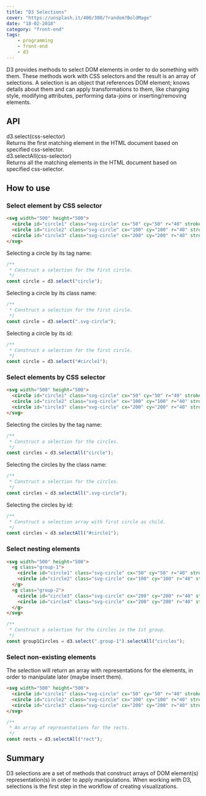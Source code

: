 ```yaml
---
title: "D3 Selections"
cover: "https://unsplash.it/400/300/?random?BoldMage"
date: "18-02-2018"
category: "front-end"
tags:
    - programming
    - front-end
    - d3
---
```


D3 provides methods to select DOM elements in order to do something with them. These methods work with CSS selectors and the result is an array of selections. A selection is an object that references DOM element; knows details about them and can apply transformations to them, like changing style, modifying attributes, performing data-joins or inserting/removing elements.

## API

<div class="api-container">
  <div class="api-item">
    <div>
      <i class="fas fa-code"></i>
      d3.select(css-selector)
    </div>
    <div class="api-description">
      Returns the first matching element in the HTML document based on specified css-selector.
    </div>
  </div>
  <div class="api-item">
    <div>
      <i class="fas fa-code"></i>
      d3.selectAll(css-selector)
    </div>
    <div class="api-description">
      Returns all the matching elements in the HTML document based on specified css-selector.
    </div>
  </div>
</div>

## How to use

### Select element by CSS selector

```html
<svg width="500" height="500">
  <circle id="circle1" class="svg-circle" cx="50" cy="50" r="40" stroke="black" stroke-width="3" fill="red" />
  <circle id="circle2" class="svg-circle" cx="100" cy="100" r="40" stroke="black" stroke-width="3" fill="red" />
  <circle id="circle3" class="svg-circle" cx="200" cy="200" r="40" stroke="black" stroke-width="3" fill="red" />
</svg>
```

Selecting a circle by its tag name:

```javascript
/**
 * Construct a selection for the first circle.
 */
const circle = d3.select("circle");
```

Selecting a circle by its class name:

```javascript
/**
 * Construct a selection for the first circle.
 */
const circle = d3.select(".svg-circle");
```

Selecting a circle by its id:

```javascript
/**
 * Construct a selection for the first circle.
 */
const circle = d3.select("#circle1");
```

### Select elements by CSS selector

```html
<svg width="500" height="500">
  <circle id="circle1" class="svg-circle" cx="50" cy="50" r="40" stroke="black" stroke-width="3" fill="red" />
  <circle id="circle2" class="svg-circle" cx="100" cy="100" r="40" stroke="black" stroke-width="3" fill="red" />
  <circle id="circle3" class="svg-circle" cx="200" cy="200" r="40" stroke="black" stroke-width="3" fill="red" />
</svg>
```

Selecting the circles by the tag name:

```javascript
/**
 * Construct a selection for the circles.
 */
const circles = d3.selectAll("circle");
```

Selecting the circles by the class name:

```javascript
/**
 * Construct a selection for the circles.
 */
const circles = d3.selectAll(".svg-circle");
```

Selecting the circles by id:

```javascript
/**
 * Construct a selection array with first circle as child.
 */
const circles = d3.selectAll("#circle1");
```

### Select nesting elements

```html
<svg width="500" height="500">
  <g class="group-1">
    <circle id="circle1" class="svg-circle" cx="50" cy="50" r="40" stroke="black" stroke-width="3" fill="red" />
    <circle id="circle2" class="svg-circle" cx="100" cy="100" r="40" stroke="black" stroke-width="3" fill="red" />
  </g>
  <g class="group-2">
    <circle id="circle3" class="svg-circle" cx="200" cy="200" r="40" stroke="black" stroke-width="3" fill="red" />
    <circle id="circle4" class="svg-circle" cx="200" cy="200" r="40" stroke="black" stroke-width="3" fill="red" />
  </g>
</svg>
```

```javascript
/**
 * Construct a selection for the circles in the 1st group.
 */
const group1Circles = d3.select(".group-1").selectAll("circles");
```

### Select non-existing elements

The selection will return an array with representations for the elements, in order to manipulate later (maybe insert them).

```html
<svg width="500" height="500">
  <circle id="circle1" class="svg-circle" cx="50" cy="50" r="40" stroke="black" stroke-width="3" fill="red" />
  <circle id="circle2" class="svg-circle" cx="100" cy="100" r="40" stroke="black" stroke-width="3" fill="red" />
  <circle id="circle3" class="svg-circle" cx="200" cy="200" r="40" stroke="black" stroke-width="3" fill="red" />
</svg>
```

```javascript
/**
 * An array of representations for the rects.
 */
const rects = d3.selectAll("rect");
```

## Summary

D3 selections are a set of methods that construct arrays of DOM element(s) representation(s) in order to apply manipulations. When working with D3, selections is the first step in the workflow of creating visualizations.
